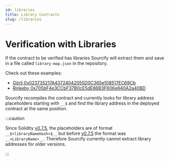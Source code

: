 ```yaml
---
id: libraries
title: Library Contracts
slug: /libraries
---
```


# Verification with Libraries

If the contract to be verified has libraries Sourcify will extract them and save in a file called `library-map.json` in the repository.

Check out these examples:

- [Görli 0x023735217A43724042055D0C365e108517EC69Cb](https://repo.sourcify.dev/contracts/full_match/5/0x023735217A43724042055D0C365e108517EC69Cb/)
- [Rinkeby 0x705bF4e3CCbF37B0cE5dE86B3F606e640A2a40BD](https://repo.sourcify.dev/contracts/full_match/4/0x705bF4e3CCbF37B0cE5dE86B3F606e640A2a40BD/)

Sourcify recompiles the contract and currently looks for library address placeholders starting with `__$` and find the library address in the deployed contract at the same position.

:::caution

Since Solidity [v0.7.5](https://docs.soliditylang.org/en/v0.7.5/contracts.html#:~:text=__%2430bbc0abd4d6364515865950d3e0d10953%24__), the placeholders are of format `__$<libraryNameHash>$__` but before [v0.7.5](https://docs.soliditylang.org/en/v0.7.4/contracts.html#:~:text=contain%20placeholders%20of%20the%20form) the format was `__<LibraryName>__`. Therefore Sourcify currently cannot extract library addresses for older versions.

:::
